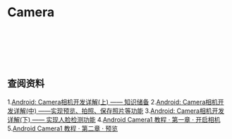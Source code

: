 # Camera

## 
　　


## 
　　

## 查阅资料
1.[Android: Camera相机开发详解(上) —— 知识储备](https://www.jianshu.com/p/f8d0d1467584)
2.[Android: Camera相机开发详解(中) ——实现预览、拍照、保存照片等功能](https://www.jianshu.com/p/e20a2ad6ad9a)
3.[Android: Camera相机开发详解(下) —— 实现人脸检测功能](https://www.jianshu.com/p/3bb301c302e8)
4.[Android Camera1 教程 · 第一章 · 开启相机](https://www.jianshu.com/p/3440d82545f6)
5.[Android Camera1 教程 · 第二章 · 预览](https://www.jianshu.com/p/705d4792e836)


